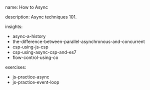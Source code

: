 name: How to Async

description: Async techniques 101.

insights:
  - async-a-history
  - the-difference-between-parallel-asynchronous-and-concurrent
  - csp-using-js-csp
  - csp-using-async-csp-and-es7
  - flow-control-using-co

exercises:
  - js-practice-async
  - js-practice-event-loop
